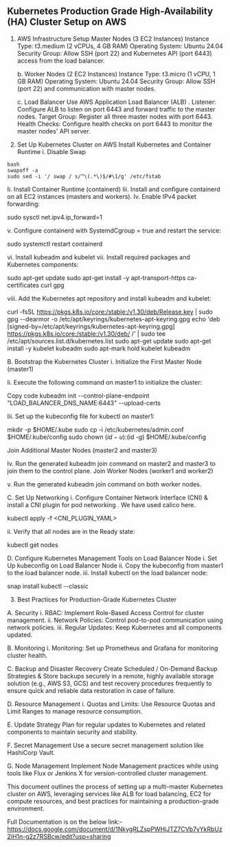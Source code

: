 ## Kubernetes Production Grade High-Availability (HA) Cluster Setup on AWS ##



1. AWS Infrastructure Setup 
Master Nodes (3 EC2 Instances)
Instance Type: t3.medium (2 vCPUs, 4 GB RAM)
Operating System: Ubuntu 24.04
Security Group: Allow SSH (port 22) and Kubernetes API (port 6443) access from the load balancer.

      b.  Worker Nodes (2 EC2 Instances)
Instance Type: t3.micro (1 vCPU, 1 GB RAM)
Operating System: Ubuntu 24.04
Security Group: Allow SSH (port 22) and communication with master nodes.

      c. Load Balancer
Use AWS Application Load Balancer (ALB) .
Listener: Configure ALB to listen on port 6443 and forward traffic to the master nodes.
Target Group: Register all three master nodes with port 6443.
Health Checks: Configure health checks on port 6443 to monitor the master nodes' API server.

2. Set Up Kubernetes Cluster on AWS
Install Kubernetes and Container Runtime
i. Disable Swap
```
bash
swapoff -a
sudo sed -i '/ swap / s/^\(.*\)$/#\1/g' /etc/fstab
```
Ii. Install Container Runtime (containerd)
Iii. Install and configure containerd on all EC2 instances (masters and workers).
Iv. Enable IPv4 packet forwarding:

sudo sysctl net.ipv4.ip_forward=1

v. Configure containerd with SystemdCgroup = true and restart the service:

sudo systemctl restart containerd

vi. Install kubeadm and kubelet
vii. Install required packages and Kubernetes components:

sudo apt-get update
sudo apt-get install -y apt-transport-https ca-certificates curl gpg

viii. Add the Kubernetes apt repository and install kubeadm and kubelet:

curl -fsSL https://pkgs.k8s.io/core:/stable:/v1.30/deb/Release.key | sudo gpg --dearmor -o /etc/apt/keyrings/kubernetes-apt-keyring.gpg
echo 'deb [signed-by=/etc/apt/keyrings/kubernetes-apt-keyring.gpg] https://pkgs.k8s.io/core:/stable:/v1.30/deb/ /' | sudo tee /etc/apt/sources.list.d/kubernetes.list
sudo apt-get update
sudo apt-get install -y kubelet kubeadm
sudo apt-mark hold kubelet kubeadm


B. Bootstrap the Kubernetes Cluster
            i. Initialize the First Master Node (master1)

Ii. Execute the following command on master1 to initialize the cluster:

Copy code
kubeadm init --control-plane-endpoint "LOAD_BALANCER_DNS_NAME:6443" --upload-certs

Iii. Set up the kubeconfig file for kubectl on master1:

mkdir -p $HOME/.kube
sudo cp -i /etc/kubernetes/admin.conf $HOME/.kube/config
sudo chown $(id -u):$(id -g) $HOME/.kube/config

Join Additional Master Nodes (master2 and master3)

Iv. Run the generated kubeadm join command on master2 and master3 to join them to the control plane.
Join Worker Nodes (worker1 and worker2)

v. Run the generated kubeadm join command on both worker nodes.

C. Set Up Networking
i. Configure Container Network Interface (CNI) & install a CNI plugin for pod networking . We have used calico here.

kubectl apply -f <CNI_PLUGIN_YAML>

ii. Verify that all nodes are in the Ready state:

kubectl get nodes

D. Configure Kubernetes Management Tools on Load Balancer Node
i. Set Up kubeconfig on Load Balancer Node
ii. Copy the kubeconfig from master1 to the load balancer node.
iii. Install kubectl on the load balancer node:

snap install kubectl --classic


3. Best Practices for Production-Grade Kubernetes Cluster

A. Security
i. RBAC: Implement Role-Based Access Control for cluster management.
ii. Network Policies: Control pod-to-pod communication using network policies.
iii. Regular Updates: Keep Kubernetes and all components updated.

B. Monitoring 
i. Monitoring: Set up Prometheus and Grafana for monitoring cluster health.

C. Backup and Disaster Recovery
Create Scheduled / On-Demand Backup Strategies & Store backups securely in a remote, highly available storage solution (e.g., AWS S3, GCS) and test recovery procedures frequently to ensure quick and reliable data restoration in case of failure.

D. Resource Management
i. Quotas and Limits: Use Resource Quotas and Limit Ranges to manage resource consumption.




E. Update Strategy
Plan for regular updates to Kubernetes and related components to maintain security and stability.


F. Secret Management
Use a secure secret management solution like HashiCorp Vault.


G. Node Management
Implement Node Management practices while using tools like Flux or Jenkins X for version-controlled cluster management.


This document outlines the process of setting up a multi-master Kubernetes cluster on AWS, leveraging services like ALB for load balancing, EC2 for compute resources, and best practices for maintaining a production-grade environment.


Full Documentation is on the below link:- 
https://docs.google.com/document/d/1NkygRLZspPWHjJTZ7CVb7yYkRbUz2iH1n-g2z7RSBcw/edit?usp=sharing




